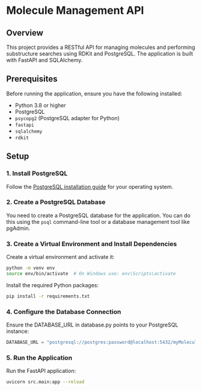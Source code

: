 # Molecule Management API

## Overview

This project provides a RESTful API for managing molecules and performing substructure searches using RDKit and PostgreSQL. The application is built with FastAPI and SQLAlchemy.

## Prerequisites

Before running the application, ensure you have the following installed:

- Python 3.8 or higher
- PostgreSQL
- `psycopg2` (PostgreSQL adapter for Python)
- `fastapi`
- `sqlalchemy`
- `rdkit`

## Setup

### 1. Install PostgreSQL

Follow the [PostgreSQL installation guide](https://www.postgresql.org/download/) for your operating system.

### 2. Create a PostgreSQL Database

You need to create a PostgreSQL database for the application. You can do this using the `psql` command-line tool or a database management tool like pgAdmin.

### 3. Create a Virtual Environment and Install Dependencies

Create a virtual environment and activate it:

```bash 
python -m venv env
source env/bin/activate  # On Windows use: env\Scripts\activate
```
Install the required Python packages:
    
```bash
pip install -r requirements.txt
```

### 4. Configure the Database Connection

Ensure the DATABASE_URL in database.py points to your PostgreSQL instance:

```python
DATABASE_URL = "postgresql://postgres:password@localhost:5432/myMoleculeDB"

```

### 5. Run the Application

Run the FastAPI application:

```bash
uvicorn src.main:app --reload
```